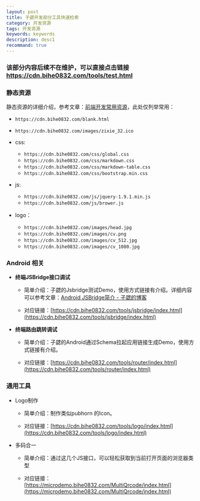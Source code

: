```yaml
---
layout: post
title: 子勰开发部分工具快速检索
category: 开发资源
tags: 开发资源
keywords: keywords
description: desc1
recommand: true
---
```


### 该部分内容后续不在维护，可以直接点击链接 https://cdn.bihe0832.com/tools/test.html 

### 静态资源

静态资源的详细介绍，参考文章：[前端开发常用资源](https://blog.bihe0832.com/my_html.html)，此处仅列举常用：


- `https://cdn.bihe0832.com/blank.html`
- `https://cdn.bihe0832.com/images/zixie_32.ico`

- css:

    - `https://cdn.bihe0832.com/css/global.css`
    - `https://cdn.bihe0832.com/css/markdown.css`
    - `https://cdn.bihe0832.com/css/markdown-table.css`
    - `https://cdn.bihe0832.com/css/bootstrap.min.css`

- js:
    
     - `https://cdn.bihe0832.com/js/jquery-1.9.1.min.js`
     - `https://cdn.bihe0832.com/js/brower.js`

- logo：

	- `https://cdn.bihe0832.com/images/head.jpg`
	- `https://cdn.bihe0832.com/images/cv.png`
	- `https://cdn.bihe0832.com/images/cv_512.jpg`
	- `https://cdn.bihe0832.com/images/cv_1080.jpg`
	
### Android 相关

- **终端JSBridge接口调试**

	-  简单介绍：子勰的Jsbridge测试Demo，使用方式链接有介绍。详细内容可以参考文章：[Android JSBridge简介 - 子勰的博客](https://blog.bihe0832.com/android_jsbridge.html)

	-  对应链接：[https://cdn.bihe0832.com/tools/jsbridge/index.html](https://cdn.bihe0832.com/tools/jsbridge/index.html)

- **终端路由跳转调试**

	-  简单介绍：子勰的Android通过Schema拉起应用链接生成Demo，使用方式链接有介绍。

	-  对应链接：[https://cdn.bihe0832.com/tools/router/index.html](https://cdn.bihe0832.com/tools/router/index.html)


### 通用工具

- Logo制作

	-  简单介绍：制作类似pubhorn 的Icon。

	-  对应链接：[https://cdn.bihe0832.com/tools/logo/index.html](https://cdn.bihe0832.com/tools/logo/index.html)

- 多码合一

    -  简单介绍：通过这几个JS接口，可以轻松获取到当前打开页面的浏览器类型

	-  对应链接：[https://microdemo.bihe0832.com/MultiQrcode/index.html](https://microdemo.bihe0832.com/MultiQrcode/index.html)
